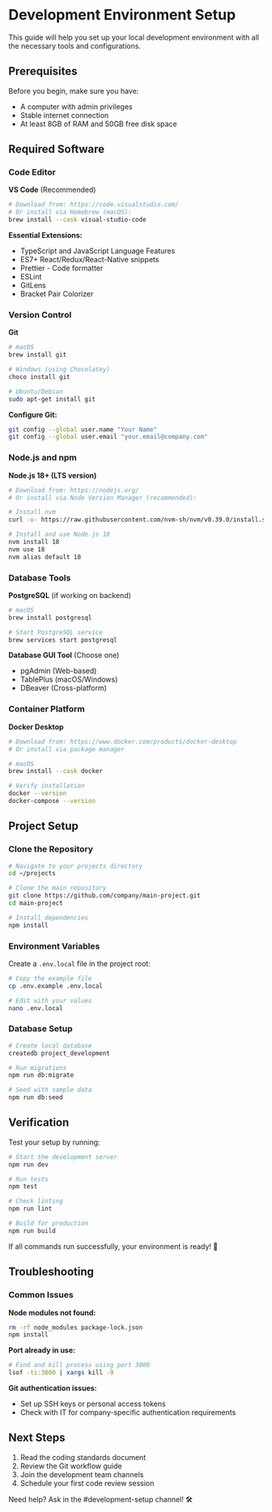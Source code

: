# Development Environment Setup

This guide will help you set up your local development environment with all the necessary tools and configurations.

## Prerequisites

Before you begin, make sure you have:

- A computer with admin privileges
- Stable internet connection
- At least 8GB of RAM and 50GB free disk space

## Required Software

### Code Editor
**VS Code** (Recommended)
```bash
# Download from: https://code.visualstudio.com/
# Or install via Homebrew (macOS):
brew install --cask visual-studio-code
```

**Essential Extensions:**
- TypeScript and JavaScript Language Features
- ES7+ React/Redux/React-Native snippets
- Prettier - Code formatter
- ESLint
- GitLens
- Bracket Pair Colorizer

### Version Control
**Git**
```bash
# macOS
brew install git

# Windows (using Chocolatey)
choco install git

# Ubuntu/Debian
sudo apt-get install git
```

**Configure Git:**
```bash
git config --global user.name "Your Name"
git config --global user.email "your.email@company.com"
```

### Node.js and npm
**Node.js 18+ (LTS version)**
```bash
# Download from: https://nodejs.org/
# Or install via Node Version Manager (recommended):

# Install nvm
curl -o- https://raw.githubusercontent.com/nvm-sh/nvm/v0.39.0/install.sh | bash

# Install and use Node.js 18
nvm install 18
nvm use 18
nvm alias default 18
```

### Database Tools
**PostgreSQL** (if working on backend)
```bash
# macOS
brew install postgresql

# Start PostgreSQL service
brew services start postgresql
```

**Database GUI Tool** (Choose one)
- pgAdmin (Web-based)
- TablePlus (macOS/Windows)
- DBeaver (Cross-platform)

### Container Platform
**Docker Desktop**
```bash
# Download from: https://www.docker.com/products/docker-desktop
# Or install via package manager

# macOS
brew install --cask docker

# Verify installation
docker --version
docker-compose --version
```

## Project Setup

### Clone the Repository
```bash
# Navigate to your projects directory
cd ~/projects

# Clone the main repository
git clone https://github.com/company/main-project.git
cd main-project

# Install dependencies
npm install
```

### Environment Variables
Create a `.env.local` file in the project root:
```bash
# Copy the example file
cp .env.example .env.local

# Edit with your values
nano .env.local
```

### Database Setup
```bash
# Create local database
createdb project_development

# Run migrations
npm run db:migrate

# Seed with sample data
npm run db:seed
```

## Verification

Test your setup by running:

```bash
# Start the development server
npm run dev

# Run tests
npm test

# Check linting
npm run lint

# Build for production
npm run build
```

If all commands run successfully, your environment is ready! 🎉

## Troubleshooting

### Common Issues

**Node modules not found:**
```bash
rm -rf node_modules package-lock.json
npm install
```

**Port already in use:**
```bash
# Find and kill process using port 3000
lsof -ti:3000 | xargs kill -9
```

**Git authentication issues:**
- Set up SSH keys or personal access tokens
- Check with IT for company-specific authentication requirements

## Next Steps

1. Read the coding standards document
2. Review the Git workflow guide
3. Join the development team channels
4. Schedule your first code review session

Need help? Ask in the #development-setup channel! 🛠️
